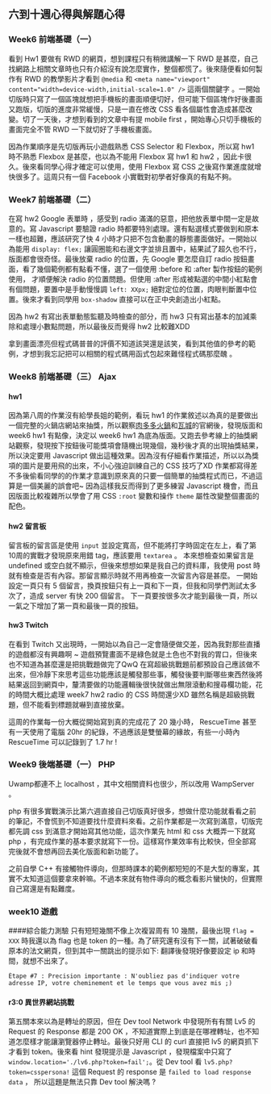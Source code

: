 ## 六到十週心得與解題心得

### Week6 前端基礎（一）
看到 Hw1 要做有 RWD 的網頁，想到課程只有稍微講解一下 RWD 是甚麼，自己找網路上相關文章時也只有介紹沒有說怎麼實作，整個都慌了。後來隨便看如何製作有 RWD 的教學影片才看到 `@media` 和 `<meta name="viewport" content="width=device-width,initial-scale=1.0" />` 這兩個關鍵字 。一開始切版時只寫了一個區塊就想把手機板的畫面順便切好，但可能下個區塊作好後畫面又跑版，切版的進度非常緩慢，只是一直在修改 CSS 看各個屬性會造成甚麼改變。切了一天後，才想到看到的文章中有提 mobile first ，開始專心只切手機板的畫面完全不管 RWD 一下就切好了手機板畫面。

因為作業順序是先切版再玩小遊戲熟悉 CSS Selector 和 Flexbox，所以寫 hw1 時不熟悉 Flexbox 是甚麼，也以為不能用 Flexbox 寫 hw1 和 hw2 ，因此卡很久。後來看同學心得才確定可以使用，使用 Flexbox 寫 CSS 之後寫作業進度就增快很多了。這周只有一個 Facebook 小實戰對初學者好像真的有點不夠。

### Week7 前端基礎（二）

在寫 hw2 Google 表單時 ，感受到 radio 滿滿的惡意，把他放表單中間一定是故意的。寫 Javascript 要驗證 radio 時都要特別處理。還有點選樣式要做到和原本一樣也超難，應該研究了快 4 小時才只把不包含動畫的靜態畫面做好。一開始以為能用 `display: flex;` 讓圓圈能和右邊文字並排且置中，結果試了超久也不行，版面都會很奇怪。最後放棄 radio 的位置，先 Google 要怎麼自訂 radio 按鈕畫面，看了幾個範例都有點看不懂，選了一個使用 :before 和 :after 製作按鈕的範例使用， 才順便解決 radio 的位置問題。但使用 :after 形成被點選的中間小紅點會有個問題，要置中是手動慢慢調 `left: XXpx;` 絕對定位的位置，肉眼判斷置中位置。後來才看到同學用 `box-shadow` 直接可以在正中央創造出小紅點。

因為 hw2 有寫出表單動態監聽及時檢查的部分，而 hw3 只有寫出基本的加減乘除和處理小數點問題，所以最後反而覺得 hw2 比較難XDD

拿到畫面漂亮但程式碼普普的評價不知道該哭還是該笑，看到其他值的參考的範例，才想到我忘記把可以相關的程式碼用函式包起來難怪程式碼那麼醜 。

### Week8 前端基礎（三） Ajax

#### hw1
因為第八周的作業沒有給學長姐的範例，看玩 hw1 的作業敘述以為真的是要做出一個完整的火鍋店網站來抽獎，所以觀察[肉多多火鍋](https://rododohotpot.weebly.com/)和[瓦城](https://www.thaitown.com.tw/)的官網後，發現版面和 week6 hw1 有點像，決定以 week6 hw1 為底為版面。又跑去參考線上的抽獎網站觀察，發現按下按鈕後可能獎項會隨機出現幾個，幾秒後才真的出現抽獎結果，所以決定要用 Javascript 做出這種效果。因為沒有仔細看作業描述，所以以為獎項的圖片是要用飛的出來，不小心強迫訓練自己的 CSS 技巧了XD 
作業都寫得差不多後偷看同學的的作業才意識到原來真的只要一個簡單的抽獎程式而已，不過這算是一個美麗的誤會吧~ 因為這樣我反而得到了更多練習 Javascript 機會，而且因版面比較複雜所以學會了用 CSS `:root` 變數和操作 `theme` 屬性改變整個畫面的配色。

#### hw2 留言板
留言板的留言區是使用 `input` 並設定寬高，但不能將打字時固定在左上，看了第10周的實戰才發現原來用錯 tag，應該要用 `textarea` 。
本來想檢查如果留言是 undefined 或空白就不顯示，但後來想想如果是我自己的資料庫，我使用 post 時就有檢查是否有內容。那留言顯示時就不用再檢查一次留言內容是甚麼。 
一開始設定一頁只有 5 個留言，換頁按鈕只有上一頁和下一頁，但我和同學們測試太多次了，造成 server 有快 200 個留言。 下一頁要按很多次才能到最後一頁，所以一氣之下增加了第一頁和最後一頁的按鈕。

#### hw3 Twitch
在看到 Twitch 又出現時，一開始以為自己一定會隨便做交差，因為我對那些直播的遊戲都沒有興趣啊 ~ 遊戲預覽畫面不是綠色就是土色也不對我的胃口，但後來也不知道為甚麼還是把挑戰題做完了QwQ
在寫超級挑戰題前都預設自己應該做不出來，但冷靜下來思考這些功能應該是觸發那些事，觸發後要判斷哪些東西然後將結果返回到網頁中，釐清要做的功能邏輯後很快就做出無限滾動和搜尋欄功能，花的時間大概比處理 week7 hw2 radio 的 CSS 時間還少XD 雖然名稱是超級挑戰題，但不能看到標題就嚇到直接放棄。

這周的作業每一份大概從開始寫到真的完成花了 20 幾小時， RescueTime 甚至有一天使用了電腦 20hr 的紀錄，不過應該是雙螢幕的緣故，有些一小時內 RescueTime 可以記錄到了 1.7 hr ! 

### Week9 後端基礎（一） PHP
Uwamp都連不上 localhost ，其中文相關資料也很少，所以改用 WampServer 。

php 有很多實戰演示比第六週直接自己切版真好很多，想做什麼功能就看看之前的筆記，不會慌到不知道要找什麼資料來看。之前作業都是一次寫到滿意，切版完都先調 css 到滿意才開始寫其他功能，這次作業先 html 和 css 大概弄一下就寫 php ，有完成作業的基本要求就寫下一份。這樣寫作業效率有比較快，但全部寫完後就不會想再回去美化版面和新功能了。

之前自學 C++ 有接觸物件導向，但那時課本的範例都短短的不是大型的專案，其實不太知道這個要拿來幹嘛。不過本來就有物件導向的概念看影片蠻快的，但實際自己寫還是有點難度。

### week10 遊戲
####綜合能力測驗
只有短短幾關不像上次複習周有 10 幾關，最後出現 `flag = XXX` 時我還以為 flag 也是 token 的一種。為了研究還有沒有下一關，試著破破看原本的法文網頁，但到其中一關跳出的提示如下: 
翻譯後發現好像要設定 ip 和時間，就想不出來了。

```
Étape #7 : Precision importante : N'oubliez pas d'indiquer votre adresse IP, votre cheminement et le temps que vous avez mis ;)
```

#### r3:0 異世界網站挑戰
第五關本來以為是轉址的原因，但在 Dev tool Network 中發現所有有關 Lv5 的 Request 的 Response 都是 200 OK ，不知道實際上到底是在哪裡轉址，也不知道怎麼樣才能讓瀏覽器停止轉址。最後只好用 CLI 的 curl 直接把 lv5 的網頁抓下才看到 token。後來看 hint 發現提示是 Javascript ，發現檔案中只寫了 `window.location='./lv6.php?token=fail';`。從 Dev tool 看 `lv5.php?token=csspersona!` 這個 Request 的 response 是 `failed to load response data` ， 所以這題是無法只靠 Dev tool 解決嗎 ?


